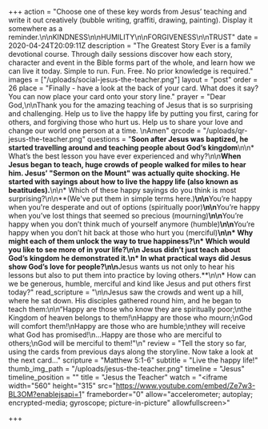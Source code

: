 +++
action = "Choose one of these key words from Jesus’ teaching and write it out creatively (bubble writing, graffiti, drawing, painting). Display it somewhere as a reminder.\n\nKINDNESS\n\nHUMILITY\n\nFORGIVENESS\n\nTRUST"
date = 2020-04-24T20:09:11Z
description = "The Greatest Story Ever is a family devotional course.  Through daily sessions discover how each story, character and event in the Bible forms part of the whole, and learn how we can live it today. Simple to run. Fun. Free. No prior knowledge is required."
images = ["/uploads/social-jesus-the-teacher.png"]
layout = "post"
order = 26
place = "Finally - have a look at the back of your card. What does it say? You can now place your card onto your story line."
prayer = "Dear God,\n\nThank you for the amazing teaching of Jesus that is so surprising and challenging. Help us to live the happy life by putting you first, caring for others, and forgiving those who hurt us. Help us to share your love and change our world one person at a time.  \nAmen"
qrcode = "/uploads/qr-jesus-the-teacher.png"
questions = "**Soon after Jesus was baptized, he started travelling around and teaching people about God’s kingdom**\n\n* What’s the best lesson you have ever experienced and why?\n\n**When Jesus began to teach, huge crowds of people walked for miles to hear him.  Jesus’ \"Sermon on the Mount\" was actually quite shocking. He started with sayings about how to live the happy life (also known as beatitudes).**\n\n* Which of these happy sayings do you think is most surprising?\n\n**(We've put them in simple terms here.)**\n\n**You’re happy when you're desperate and out of options (spiritually poor)**\n\n**You’re happy when you’ve lost things that seemed so precious (mourning)**\n\n**You’re happy when you don’t think much of yourself anymore (humble)**\n\n**You’re happy when you don’t hit back at those who hurt you (merciful)**\n\n* Why might each of them unlock the way to true happiness?\n* Which would you like to see more of in your life?\n\n  **Jesus didn’t just teach about God’s kingdom he demonstrated it.**\n* In what practical ways did Jesus show God’s love for people?\n\n**Jesus wants us not only to hear his lessons but also to put them into practice by loving others.**\n\n* How can we be generous, humble, merciful and kind like Jesus and put others first today?"
read_scripture = "\n\nJesus saw the crowds and went up a hill, where he sat down. His disciples gathered round him, and he began to teach them:\n\n“Happy are those who know they are spiritually poor;\nthe Kingdom of heaven belongs to them!\nHappy are those who mourn;\nGod will comfort them!\nHappy are those who are humble;\nthey will receive what God has promised!\n…Happy are those who are merciful to others;\nGod will be merciful to them!\"\n"
review = "Tell the story so far, using the cards from previous days along the storyline.   Now take a look at the next card…"
scripture = "Matthew 5:1-6"
subtitle = "Live the happy life!"
thumb_img_path = "/uploads/jesus-the-teacher.png"
timeline = "Jesus"
timeline_position = ""
title = "Jesus the Teacher"
watch = "<iframe width=\"560\" height=\"315\" src=\"https://www.youtube.com/embed/Ze7w3-BL3OM?enablejsapi=1" frameborder=\"0\" allow=\"accelerometer; autoplay; encrypted-media; gyroscope; picture-in-picture\" allowfullscreen></iframe>"

+++
